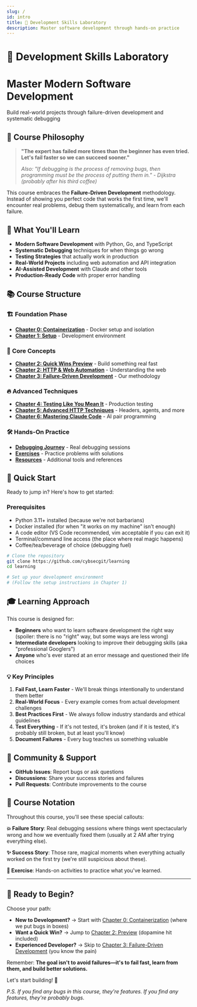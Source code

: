 ```yaml
---
slug: /
id: intro
title: 🧪 Development Skills Laboratory
description: Master software development through hands-on practice
---
```


# 🧪 Development Skills Laboratory

<div className="hero hero--primary">
  <div className="container">
    <h1 className="hero__title">Master Modern Software Development</h1>
    <p className="hero__subtitle">
      Build real-world projects through failure-driven development and systematic debugging
    </p>
  </div>
</div>

## 🎯 Course Philosophy

> **"The expert has failed more times than the beginner has even tried. Let's fail faster so we can succeed sooner."**
> 
> *Also: "If debugging is the process of removing bugs, then programming must be the process of putting them in." - Dijkstra (probably after his third coffee)*

This course embraces the **Failure-Driven Development** methodology. Instead of showing you perfect code that works the first time, we'll encounter real problems, debug them systematically, and learn from each failure.

## 🚀 What You'll Learn

- **Modern Software Development** with Python, Go, and TypeScript
- **Systematic Debugging** techniques for when things go wrong
- **Testing Strategies** that actually work in production
- **Real-World Projects** including web automation and API integration
- **AI-Assisted Development** with Claude and other tools
- **Production-Ready Code** with proper error handling

## 📚 Course Structure

### 🏗️ **Foundation Phase**
- [**Chapter 0: Containerization**](chapters/chapter-00-containerization) - Docker setup and isolation
- [**Chapter 1: Setup**](chapters/chapter-01-setup) - Development environment

### 🎯 **Core Concepts**
- [**Chapter 2: Quick Wins Preview**](chapters/chapter-02-preview) - Build something real fast
- [**Chapter 2: HTTP & Web Automation**](chapters/chapter-02-web-scraping) - Understanding the web
- [**Chapter 3: Failure-Driven Development**](chapters/chapter-03-failure-driven-development) - Our methodology

### 🔥 **Advanced Techniques**
- [**Chapter 4: Testing Like You Mean It**](chapters/chapter-04-testing-like-you-mean-it) - Production testing
- [**Chapter 5: Advanced HTTP Techniques**](chapters/chapter-05-user-agents-and-stealth) - Headers, agents, and more
- [**Chapter 6: Mastering Claude Code**](chapters/chapter-06-mastering-claude-code) - AI pair programming

### 🛠️ **Hands-On Practice**
- [**Debugging Journey**](debugging-journey) - Real debugging sessions
- [**Exercises**](exercises) - Practice problems with solutions
- [**Resources**](resources) - Additional tools and references

## 🏁 Quick Start

Ready to jump in? Here's how to get started:

<div className="exercise-box">

### Prerequisites
- Python 3.11+ installed (because we're not barbarians)
- Docker installed (for when "it works on my machine" isn't enough)
- A code editor (VS Code recommended, vim acceptable if you can exit it)
- Terminal/command line access (the place where real magic happens)
- Coffee/tea/beverage of choice (debugging fuel)

</div>

```bash
# Clone the repository
git clone https://github.com/cybsecgit/learning
cd learning

# Set up your development environment
# (Follow the setup instructions in Chapter 1)
```

## 🎓 Learning Approach

This course is designed for:

- **Beginners** who want to learn software development the right way (spoiler: there is no "right" way, but some ways are less wrong)
- **Intermediate developers** looking to improve their debugging skills (aka "professional Googlers")
- **Anyone** who's ever stared at an error message and questioned their life choices

### 💡 Key Principles

1. **Fail Fast, Learn Faster** - We'll break things intentionally to understand them better
2. **Real-World Focus** - Every example comes from actual development challenges
3. **Best Practices First** - We always follow industry standards and ethical guidelines
4. **Test Everything** - If it's not tested, it's broken (and if it is tested, it's probably still broken, but at least you'll know)
5. **Document Failures** - Every bug teaches us something valuable

## 🤝 Community & Support

- **GitHub Issues**: Report bugs or ask questions
- **Discussions**: Share your success stories and failures
- **Pull Requests**: Contribute improvements to the course

## 📖 Course Notation

Throughout this course, you'll see these special callouts:

<div className="failure-story">

**💥 Failure Story**: Real debugging sessions where things went spectacularly wrong and how we eventually fixed them (usually at 2 AM after trying everything else).

</div>

<div className="success-story">

**✨ Success Story**: Those rare, magical moments when everything actually worked on the first try (we're still suspicious about these).

</div>

<div className="exercise-box">

**🧪 Exercise**: Hands-on activities to practice what you've learned.

</div>

---

## 🌟 Ready to Begin?

Choose your path:

- **New to Development?** → Start with [Chapter 0: Containerization](chapters/chapter-00-containerization) (where we put bugs in boxes)
- **Want a Quick Win?** → Jump to [Chapter 2: Preview](chapters/chapter-02-preview) (dopamine hit included)
- **Experienced Developer?** → Skip to [Chapter 3: Failure-Driven Development](chapters/chapter-03-failure-driven-development) (you know the pain)

Remember: **The goal isn't to avoid failures—it's to fail fast, learn from them, and build better solutions.**

Let's start building! 🚀

*P.S. If you find any bugs in this course, they're features. If you find any features, they're probably bugs.*
